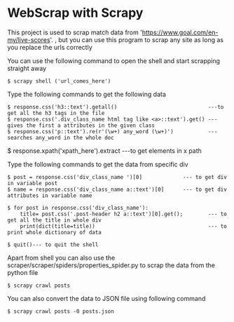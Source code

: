 # WebScrap with Scrapy
This project is used to scrap match data from 
'https://www.goal.com/en-my/live-scores'.
, but you can use this program to scrap any site as long as you replace the urls correctly 


You can use the following command to open the shell and start scrapping straight away

    $ scrapy shell ('url_comes_here')

Type the following commands to get the following data

    $ response.css('h3::text').getall()                             ---to get all the h3 tags in the file
    $ response.css('.div_class_name html tag like <a>::text').get() ---gives the first a attributes in the given class
    $ response.css('p::text').re(r'(\w+) any_word (\w+)')           ---searches any_word in the whole doc
$ response.xpath('xpath_here').extract                              ---to get elements in x path

Type the following commands to get the data from specific div

    $ post = response.css('div_class_name ')[0]             --- to get div in variable post
    $ name = response.css('div_class_name a::text')[0]      --- to get div attributes in variable name

    $ for post in response.css('div_class_name'):
        title= post.css('.post-header h2 a::text')[0].get();        --- to get all the title in whole div
        print(dict(title=title))                                    --- to print whole dictionary of data

    $ quit()--- to quit the shell

Apart from shell you can also use the scraper/scraper/spiders/properties_spider.py
to scrap the data from the python file

    $ scrapy crawl posts

You can also convert the data to JSON file using following command

    $ scrapy crawl posts -0 posts.json

